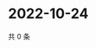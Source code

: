 # 2022-10-24

共 0 条

<!-- BEGIN WEIBO -->
<!-- 最后更新时间 Mon Oct 24 2022 14:20:58 GMT+0800 (China Standard Time) -->

<!-- END WEIBO -->
